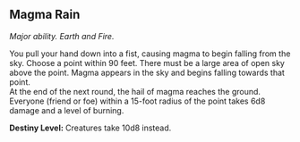 ## Magma Rain

_Major ability. Earth and Fire._

You pull your hand down into a fist, causing magma to begin falling from the sky. Choose a point within 90 feet. There must be a large area of open sky above the point. Magma appears in the sky and begins falling towards that point.  
At the end of the next round, the hail of magma reaches the ground. Everyone (friend or foe) within a 15-foot radius of the point takes 6d8 damage and a level of burning.

**Destiny Level:**
Creatures take 10d8 instead.
